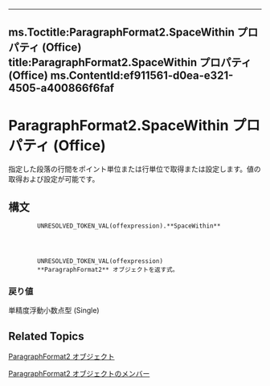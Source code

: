 

---
ms.Toctitle:ParagraphFormat2.SpaceWithin プロパティ (Office)
title:ParagraphFormat2.SpaceWithin プロパティ (Office)
ms.ContentId:ef911561-d0ea-e321-4505-a400866f6faf
---
# ParagraphFormat2.SpaceWithin プロパティ (Office)




指定した段落の行間をポイント単位または行単位で取得または設定します。値の取得および設定が可能です。

## 構文

            UNRESOLVED_TOKEN_VAL(offexpression).**SpaceWithin**




            UNRESOLVED_TOKEN_VAL(offexpression)
            **ParagraphFormat2** オブジェクトを返す式。

### 戻り値
単精度浮動小数点型 (Single)





## Related Topics

[ParagraphFormat2 オブジェクト](05ff2b24-9603-f923-d053-e736fb2ba389.md)

[ParagraphFormat2 オブジェクトのメンバー](c0580593-7efb-659f-02a2-67dce512ee09.md)




